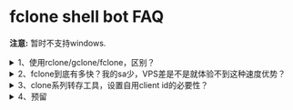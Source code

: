 # fclone shell bot FAQ
**注意:** 暂时不支持windows.
<details>
<summary>1、使用rclone/gclone/fclone，区别？</summary>

均基于rclone，gclone增加了sa切换，fclone优化了多sa使用方式

速度上来说，rclone,gclone基本一致，fclone要快很多，具体快几倍还是几十倍还是几百倍，则受【sa的数量、阵列】【电脑&VPS性能】【flag设置】影响
</details>
<details>
<summary>2、fclone到底有多快？我的sa少，VPS差是不是就体验不到这种速度优势？</summary>

其实第一个问题已经说到了，rclone和gclone平均速度为1-2 files/s,而fclone最低4-5 files/s，保底快一倍！

至于说sa数量和vps性能，我不是google内部工作人员，没办法给你严谨的公式，只能枚举一些内测群朋友的情况：

序号   sa数量     vps cpu     vps 内存    转存目标大小    转存参数—checker    转存参数-transfer     速度 

1、    

2、

</details>
<details>
<summary>3、clone系列转存工具，设置自用client id的必要性？</summary>

原文地址：https://rclone.org/drive/#making-your-own-client-id
</details>
<details>
<summary>4、预留</summary>

原文地址：https://rclone.org/drive/#making-your-own-client-id
</details>
